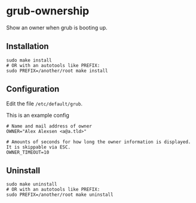 # grub-ownership
Show an owner when grub is booting up.

## Installation

```
sudo make install
# OR with an autotools like PREFIX:
sudo PREFIX=/another/root make install
```


## Configuration

Edit the file `/etc/default/grub`.

This is an example config

```
# Name and mail address of owner
OWNER="Alex Alexsen <a@a.tld>"

# Amounts of seconds for how long the owner information is displayed. It is skippable via ESC.
OWNER_TIMEOUT=10
```



## Uninstall

```
sudo make uninstall
# OR with an autotools like PREFIX:
sudo PREFIX=/another/root make uninstall
```


